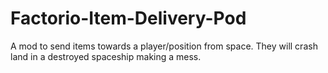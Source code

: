 # Factorio-Item-Delivery-Pod

A mod to send items towards a player/position from space. They will crash land in a destroyed spaceship making a mess.

